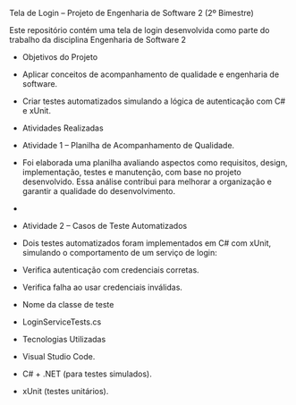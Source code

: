  Tela de Login – Projeto de Engenharia de Software 2 (2º Bimestre)

Este repositório contém uma tela de login desenvolvida como parte do trabalho da disciplina Engenharia de Software 2


- Objetivos do Projeto


- Aplicar conceitos de acompanhamento de qualidade e engenharia de software.
- Criar testes automatizados simulando a lógica de autenticação com C# e xUnit.


 - Atividades Realizadas
   

- Atividade 1 – Planilha de Acompanhamento de Qualidade.

- Foi elaborada uma planilha avaliando aspectos como requisitos, design, implementação, testes e manutenção, com base no projeto desenvolvido. Essa análise contribui para melhorar a organização e garantir a qualidade do desenvolvimento.
- 

- Atividade 2 – Casos de Teste Automatizados
  

- Dois testes automatizados foram implementados em C# com xUnit, simulando o comportamento de um serviço de login:

- Verifica autenticação com credenciais corretas.
- Verifica falha ao usar credenciais inválidas.


- Nome da classe de teste

  
- LoginServiceTests.cs


- Tecnologias Utilizadas


- Visual Studio Code.
- C# + .NET (para testes simulados).
- xUnit (testes unitários).
